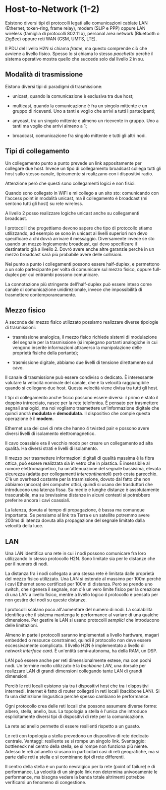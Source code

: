 # Host-to-Network (1-2)

Esistono diversi tipi di protocolli legati alle comunicazioni cablate LAN (Ethernet, token-ring, frame relay), modem
(SLIP e PPP) oppure LAN wireless (famiglia di protocolli 802.11 x), personal area network (Bluetooth o ZigBee) oppure
reti WAN (GSM, UMTS, LTE).

Il PDU del livello H2N si chiama _frame_, ma questo comprende ciò che avviene a livello fisico. Spesso lo si chiama lo
stesso _pacchetto_ perché il sistema operativo mostra quello che succede solo dal livello 2 in su.

## Modalità di trasmissione

Eistono diversi tipi di paradigmi di trasmissione:

- unicast, quando la comunicazione è esclusiva tra due host;

- multicast, quando la comunicazione è fra un singolo mittente e un gruppo di riceventi. Uno a tanti e voglio che arrivi
a tutti i partecipanti;

- anycast, tra un singolo mittente e almeno un ricevente in gruppo. Uno a tanti ma voglio che arrivi almeno a 1;

- broadcast, comunicazione fra singolo mittente e tutti gli altri nodi.

## Tipi di collegamento

Un collegamento punto a punto prevede un link appositamente per collegare due host. Invece un tipo di collegamento
broadcast collega tutti gli host sullo stesso canale, tipicamente si realizzano con i dispositivi radio.

Attenzione però che questi sono collegamenti logici e non fisici.

Quando sono collegato in WiFi e mi collego a un sito sto: comunicando con l'access point in modalità unicast, ma il
collegamento è broadcast (mi sentono tutti gli host) su rete wireless.

A livello 2 posso realizzare logiche unicast anche su collegamenti broadcast.

I protocolli che progettiamo devono sapere che tipo di protocollo stiamo utilizzando, ad esempio se sono in unicast ai
livelli superiori non devo specificare a chi dovrà arrivare il messaggio. Diversamente invece se sto usando un mezzo
logicamente broadcast, qui devo specificare il destinatario già a livello 2. Dovrò avere anche altre garanzie perché in
un mezzo broadcast sarà più probabile avere delle collisioni.

Nei punto a punto i collegamenti possono essere half-duplex, e permettono a un solo partecipante per volta di comunicare
sul mezzo fisico, oppure full-duplex per cui entrambi possono comunicare.

La connotazione più stringente dell'half-duplex può essere inteso come canale di comunicazione unidirezionale, invece
che impossibilità di trasmettere contemporaneamente.

## Mezzo fisico

A seconda del mezzo fisico utilizzato possiamo realizzare diverse tipologie di trasmissioni:

- trasmissione analogica, il mezzo fisico richiede sistemi di modulazione del segnale per la trasmissione (si impiegano
portanti analogiche in cui vengono inserite informazioni attraverso la manipolazione delle proprietà fisiche della
portante);

- trasmissione digitale, abbiamo due livelli di tensione direttamente sul cavo.

Il canale di trasmissione può essere condiviso o dedicato. È interessante valutare la velocità nominale del canale, che
è la velocità raggiungibile quando si collegano due host. Questa velocità viene divisa tra tutti gli host.

I tipi di collegamento anche fisico possono essere diversi: il primo è stato il doppino intrecciato, nasce per la rete
telefonica. È pensato per trasmettere segnali analogici, ma noi vogliamo trasmettere un'informazione digitale che quindi
andrà **modulata** e **demodulata**. Il dispositivo che compie questa operazione è il **modem**.

Ethernet usa dei cavi di rete che hanno 4 twisted pair e possono avere diversi livelli di isolamento elettromagnetico.

Il cavo coassiale era il vecchio modo per creare un collegamento ad alta qualità. Ha diversi strati e livelli di
isolamento.

Il mezzo per trasmettere informazioni digitali di qualità massima è la fibra ottica, può essere realizzata sia in vetro
che in plastica. È insensibile al rumore elettromagnetico, ha un'attenuazione del segnale bassisima, elevata sicurezza
(adatta per collegamenti _intercontinentali_) però costa parecchio.
C'è un overhead costante per la trasmissione, dovuto dal fatto che non abbiamo (ancora) dei computer ottici, quindi si
usano dei trasduttori che introducono una latenza fissa. Su medie e lunghe distanze è assolutamente trascurabile, ma su
brevissime distanze in alcuni contesti si potrebbero preferire ancora i cavi coassiali.

La latenza, dovuta al tempo di propagazione, è bassa ma comunque importante. Se pensiamo al link tra Terra e un
satellite potremmo avere 200ms di latenza dovuta alla propagazione del segnale limitato dalla velocità della luce.

## LAN

Una LAN identifica una rete in cui i nodi possono comunicare fra loro utilizzando lo stesso protocollo H2N. Sono
limitate sia per le distanze che per il numero di nodi.

La distanza fra i nodi collegata a una stessa rete è limitata dalle proprietà del mezzo fisico utilizzato. Una LAN si
estende al massimo per 100m perché i cavi Ethernet sono certificati per 100m di distanza.
Però se prendo uno switch, che rigenera il segnale, non c'è un vero limite fisico per la creazione di una LAN a livello
fisico, mentre a livello logico il protocollo è pensato per non gestire dei nodi su queste distanze.

I protocolli scalano poco all'aumentare del numero di nodi. La scalabilità identifica che il sistema mantenga le
performance al variare di una qualche dimensione. Per gestire le LAN si usano protocolli _semplici_ che introducono
delle limitazioni.

Almeno in parte i protocolli saranno implementati a livello hardware, magari embedded o resource constrained, quindi il
protocollo non deve essere eccessivamente complicato. Il livello H2N è implementato a livello di _network interface
card_. È un'entità semi-autonoma, ha della RAM, un DSP.

LAN può essere anche per reti dimensionalmente estese, ma con pochi nodi. Un termine molto utilizzato è la _backbone
LAN_, una dorsale per realizzare LAN di grandi dimensioni collegando tante LAN di grandi dimensioni.

Perciò le reti locali esistono sia tra i dispositivi host che tra i dispositivi intermedi. Internet è fatto di router
collegati in reti locali (backbone LAN). Si fa una distinzione lingusitica perché spesso cambiano le performance.

Ogni protocollo crea delle reti locali che possono assumere diverse forme: albero, stella, anello, bus.
La topologia a stella è l'unica che introduce esplicitamente diversi tipi di dispositivi di rete per la comunicazione.

La rete ad anello permette di essere resilienti rispetto a un guasto.

Le reti con topologia a stella prevedono un dispositivo di rete dedicato centrale. Vantaggi: resiliente se si rompe un
singolo link. Svantaggio: bottleneck nel centro della stella, se si rompe non funziona più niente.
Adesso le reti ad anello si usano in particolari casi di reti geografiche, ma si parte dalle reti a stella e si
combinano tipi di rete differenti.

Il centro della stella è un punto nevralgico per la rete (point of failure) e di performance. La velocità di un singolo
link non determina univocamente le performance, ma bisogna vedere la banda totale altrimenti potrebbe verificarsi un
fenomeno di congestione.
